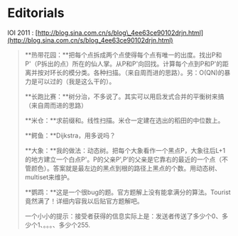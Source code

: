 # Editorials

IOI 2011 : [http://blog.sina.com.cn/s/blog\_4ee63ce90102drjn.html](http://blog.sina.com.cn/s/blog_4ee63ce90102drjn.html)

> **热带花园：**把每个点拆成两个点使得每个点有唯一的出度。找出P和P'（P拆出的点）所在的仙人掌。从P和P'向回找。计算每个点到P和P'的距离并按对环长的模分类。各种扫描。（来自周而进的思路）。另：O\(QN\)的暴力是可以过的（我是这么干的）。 
>
> **长跑比赛：**树分治，不多说了。其实可以用启发式合并的平衡树来搞（来自周而进的思路） 
>
> **米仓：**求前缀和。线性扫描。米仓一定建在选出的稻田的中位数上。
>
> **鳄鱼：**Dijkstra，用多说吗？ 
>
> **大象：**我的做法：动态树。把每个大象看作一个黑点P，大象往后L+1的地方建立一个白点P'。P的父亲P',P’的父亲是它靠右的最近的一个点（不管颜色）。答案就是最左边的黑点到根的路径上黑点的个数。用动态树、multiset来维护。 
>
> **鹦鹉：**这是一个很bug的题。官方题解上没有能拿满分的算法。Tourist竟然满了！详细内容我以后贴官方题解吧。
>
> 一个小小的提示：接受者获得的信息实际上是：发送者传送了多少个0、多少个1、。。。、多少个255.

